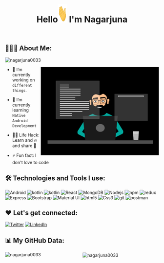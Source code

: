 <h1 align="center">Hello<img src="https://raw.githubusercontent.com/ABSphreak/ABSphreak/master/gifs/Hi.gif" width="30px" height="60px"> I'm Nagarjuna</h1>

<!--
**Nagarjuna0033/Nagarjuna0033** is a ✨ _special_ ✨ repository because its `README.md` (this file) appears on your GitHub profile.
Here are some ideas to get you started: -->

<div align="center">
  <!-- <img src ="./banner.png" /> -->
  
</div>

 <br/>

## 👨🏻‍💻 About Me:
<p align="left"> <img src="https://komarev.com/ghpvc/?username=nagarjuna0033&label=Profile%20views&color=0e75b6&style=flat" alt="nagarjuna0033" /> </p>

<img  src="./thoughtworks-gif_dribbble.gif" height="290px" align="right" />

<!-- - 🙋‍♂️ All about me is at **[My Website](https://nagarjuna.vercel.app/)** -->

- 🔭 I’m currently working on `different things`.

- 🌱 I’m currently learning `Native Android Development`

<!-- - 💬 Ask me about anything -->

- 👨‍💻 Life Hack: Learn and :fire: and share :tada:

- ⚡ Fun fact: I don't love to code

## 🛠️ Technologies and Tools I use:

<p>
<img alt="Android" src="https://img.shields.io/badge/Android-00599C?style=for-the-badge&logo=android&logoColor=61DAFB height="25px"/>
<img alt="kotlin" src="https://img.shields.io/badge/Kotlin-00599C?style=for-the-badge&logo=kotlin&logoColor=61DAFB height="25px"/>
<img alt="kotlin" src="https://img.shields.io/badge/Jetpack compose-00599C?style=for-the-badge&logo=jetpackcompose&logoColor=61DAFB height="25px"/>
<img alt="React" src="https://img.shields.io/badge/React-20232A?style=for-the-badge&logo=react&logoColor=61DAFB" height="25px"/>
<img alt="MongoDB" src="https://img.shields.io/badge/-MongoDB-13aa52?style=flat-square&logo=mongodb&logoColor=white"  height="25px"/>
<img alt="Nodejs" src="https://img.shields.io/badge/-Nodejs-43853d?style=flat-square&logo=Node.js&logoColor=white"  height="25px"/>
<img alt="npm" src="https://img.shields.io/badge/NPM-%23000000.svg?style=for-the-badge&logo=npm&logoColor=white" height="25px"/>
<img alt="redux" src="https://img.shields.io/badge/-Redux-764ABC?style=flat-square&logo=redux&logoColor=white" height="25px"/>
 <img alt="Express" src="https://img.shields.io/badge/express.js-%23404d59.svg?style=for-the-badge&logo=express&logoColor=%2361DAFB" height="25px"/>
<img alt="Bootstrap" src="https://img.shields.io/badge/Bootstrap-563D7C?style=for-the-badge&logo=bootstrap&logoColor=white" height="25px"/>
<img alt="Material UI" src="https://img.shields.io/badge/Material--UI-0081CB?style=for-the-badge&logo=material-ui&logoColor=white" height="25px"/>
<img alt="html5" src="https://img.shields.io/badge/HTML5-E34F26?style=for-the-badge&logo=html5&logoColor=white" height="25px"/>
<img alt="Css3" src="https://img.shields.io/badge/CSS3-1572B6?style=for-the-badge&logo=css3&logoColor=white" height="25px"/>
<img alt="git" src="https://img.shields.io/badge/-Git-F05032?style=flat-square&logo=git&logoColor=white" height="25px"/>
 <img alt="postman" src="https://img.shields.io/badge/-Postman-00C7B7?style=flat-square&logo=postman&logoColor=white" height="25px"/>
</p>

## ❤️ Let's get connected:

<!-- <p><a href="https://nagarjuna.vercel.app/" target="_blank"><img alt="Github" src="https://img.shields.io/badge/nagarjuna.tech-9146FF.svg?&style=for-the-badge&logo=appveyor&logoColor=white" height="30px" /></a> -->
<a href="https://twitter.com/arjun3104" target="_blank"><img alt="Twitter" src="https://img.shields.io/badge/twitter-%231DA1F2.svg?&style=for-the-badge&logo=twitter&logoColor=white"  height="30px"/></a> <a href="https://www.linkedin.com/in/nagarjuna3/" target="_blank"><img alt="LinkedIn" src="https://img.shields.io/badge/linkedin-%230077B5.svg?&style=for-the-badge&logo=linkedin&logoColor=white"  height="30px"/></a>
</p>

## 📊 My GitHub Data:

<div align="center">
<p><img align="left" src="https://github-readme-stats.vercel.app/api/top-langs?username=nagarjuna0033&show_icons=true&locale=en&layout=compact" alt="nagarjuna0033" /></p>

<p>&nbsp;<img align="center" src="https://github-readme-stats.vercel.app/api?username=nagarjuna0033&show_icons=true&locale=en" alt="nagarjuna0033" /></p>

</div>
